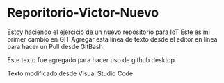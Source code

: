 # Reporitorio-Victor-Nuevo
Estoy haciendo el ejercicio de un nuevo repositorio para IoT
Este es mi primer cambio en GIT
Agregar esta línea de texto desde el editor en línea para hacer un Pull desde GitBash

Este texto fue agregado para hacer uso de github desktop

Texto modificado desde Visual Studio Code
